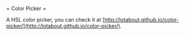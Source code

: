 = Color Picker =

A HSL color picker, you can check it at
[http://lotabout.github.io/color-picker/](http://lotabout.github.io/color-picker/).
